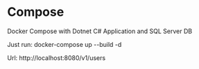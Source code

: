 # Compose
Docker Compose with Dotnet C# Application and SQL Server DB

Just run: docker-compose up --build -d

Url: http://localhost:8080/v1/users
